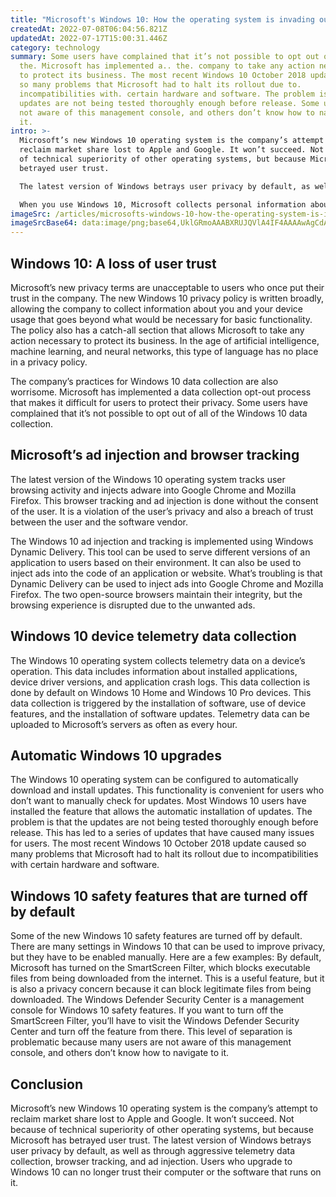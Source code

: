 ```yaml
---
title: "Microsoft's Windows 10: How the operating system is invading our privacy"
createdAt: 2022-07-08T06:04:56.821Z
updatedAt: 2022-07-17T15:00:31.446Z
category: technology
summary: Some users have complained that it’s not possible to opt out of all of
  the. Microsoft has implemented a.. the. company to take any action necessary
  to protect its business. The most recent Windows 10 October 2018 update caused
  so many problems that Microsoft had to halt its rollout due to.
  incompatibilities with. certain hardware and software. The problem is that the
  updates are not being tested thoroughly enough before release. Some users are
  not aware of this management console, and others don’t know how to navigate to
  it.
intro: >-
  Microsoft’s new Windows 10 operating system is the company’s attempt to
  reclaim market share lost to Apple and Google. It won’t succeed. Not because
  of technical superiority of other operating systems, but because Microsoft has
  betrayed user trust. 

  The latest version of Windows betrays user privacy by default, as well as through aggressive telemetry data collection, browser tracking, and ad injection. Users who upgrade to Windows 10 can no longer trust their computer or the software that runs on it. 

  When you use Windows 10, Microsoft collects personal information about you, your device usage habits, and apps that you install; all of which is transmitted back to the company in an unencrypted format. These practices are unacceptable and have triggered class-action lawsuits and government inquiries around the world.
imageSrc: /articles/microsofts-windows-10-how-the-operating-system-is-invading-our-privacy.png
imageSrcBase64: data:image/png;base64,UklGRmoAAABXRUJQVlA4IF4AAAAwAgCdASoKAAoAAUAmJbACdLoAArsLqlJRQAD++6Fr5fz9pdzD6bqxtIfZ2Zf6u1O/Vf+UERmSD4vGvdN3K1ddAFL4f/sxXDtJPHtPo3/3Hd3/ffy/yYdef3bhukAA
---
```


## Windows 10: A loss of user trust

Microsoft’s new privacy terms are unacceptable to users who once put their trust in the company. The new Windows 10 privacy policy is written broadly, allowing the company to collect information about you and your device usage that goes beyond what would be necessary for basic functionality. The policy also has a catch-all section that allows Microsoft to take any action necessary to protect its business.
In the age of artificial intelligence, machine learning, and neural networks, this type of language has no place in a privacy policy.

The company’s practices for Windows 10 data collection are also worrisome. Microsoft has implemented a data collection opt-out process that makes it difficult for users to protect their privacy. Some users have complained that it’s not possible to opt out of all of the Windows 10 data collection.

## Microsoft’s ad injection and browser tracking

The latest version of the Windows 10 operating system tracks user browsing activity and injects adware into Google Chrome and Mozilla Firefox.
This browser tracking and ad injection is done without the consent of the user. It is a violation of the user’s privacy and also a breach of trust between the user and the software vendor.

The Windows 10 ad injection and tracking is implemented using Windows Dynamic Delivery. This tool can be used to serve different versions of an application to users based on their environment. It can also be used to inject ads into the code of an application or website.
What’s troubling is that Dynamic Delivery can be used to inject ads into Google Chrome and Mozilla Firefox. The two open-source browsers maintain their integrity, but the browsing experience is disrupted due to the unwanted ads.

## Windows 10 device telemetry data collection

The Windows 10 operating system collects telemetry data on a device’s operation. This data includes information about installed applications, device driver versions, and application crash logs.
This data collection is done by default on Windows 10 Home and Windows 10 Pro devices.
This data collection is triggered by the installation of software, use of device features, and the installation of software updates.
Telemetry data can be uploaded to Microsoft’s servers as often as every hour.

## Automatic Windows 10 upgrades

The Windows 10 operating system can be configured to automatically download and install updates. This functionality is convenient for users who don’t want to manually check for updates.
Most Windows 10 users have installed the feature that allows the automatic installation of updates. The problem is that the updates are not being tested thoroughly enough before release.
This has led to a series of updates that have caused many issues for users. The most recent Windows 10 October 2018 update caused so many problems that Microsoft had to halt its rollout due to incompatibilities with certain hardware and software.

## Windows 10 safety features that are turned off by default

Some of the new Windows 10 safety features are turned off by default. There are many settings in Windows 10 that can be used to improve privacy, but they have to be enabled manually. Here are a few examples:
By default, Microsoft has turned on the SmartScreen Filter, which blocks executable files from being downloaded from the internet. This is a useful feature, but it is also a privacy concern because it can block legitimate files from being downloaded.
The Windows Defender Security Center is a management console for Windows 10 safety features. If you want to turn off the SmartScreen Filter, you’ll have to visit the Windows Defender Security Center and turn off the feature from there.
This level of separation is problematic because many users are not aware of this management console, and others don’t know how to navigate to it.

## Conclusion

Microsoft’s new Windows 10 operating system is the company’s attempt to reclaim market share lost to Apple and Google. It won’t succeed. Not because of technical superiority of other operating systems, but because Microsoft has betrayed user trust.
The latest version of Windows betrays user privacy by default, as well as through aggressive telemetry data collection, browser tracking, and ad injection. Users who upgrade to Windows 10 can no longer trust their computer or the software that runs on it.
